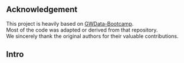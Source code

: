 ## Acknowledgement

This project is heavily based on [GWData-Bootcamp](https://github.com/iphysresearch/GWData-Bootcamp).  
Most of the code was adapted or derived from that repository.  
We sincerely thank the original authors for their valuable contributions.

## Intro

